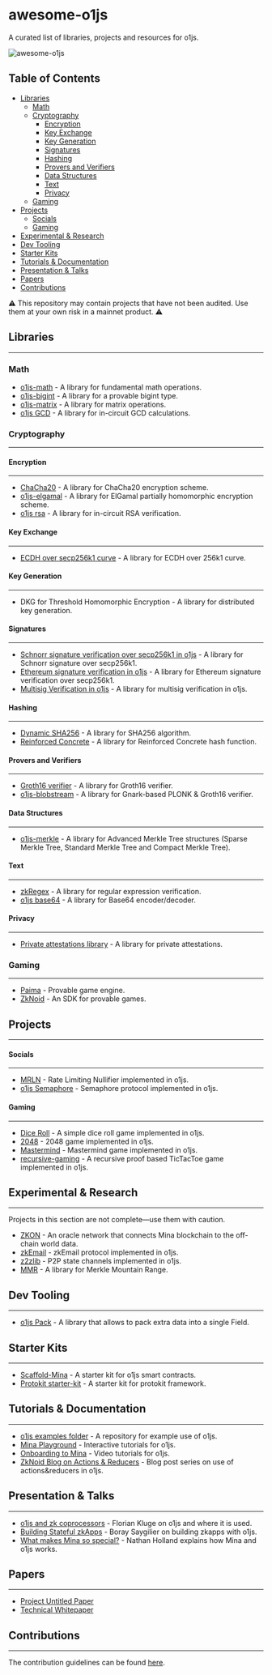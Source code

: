 # awesome-o1js

A curated list of libraries, projects and resources for o1js.

![awesome-o1js](https://github.com/user-attachments/assets/b9c8bccc-a1cd-4d9f-80a3-6b11029146a0)

## Table of Contents


- [Libraries](#libraries)
    - [Math](#math)
    - [Cryptography](#cryptography)
        - [Encryption](#encryption)
        - [Key Exchange](#key-exchange)
        - [Key Generation](#key-generation)
        - [Signatures](#signatures)
        - [Hashing](#hashing)
        - [Provers and Verifiers](#provers-and-verifiers)
        - [Data Structures](#data-structures)
        - [Text](#text)
        - [Privacy](#privacy)
    - [Gaming](#gaming)
- [Projects](#projects)
    - [Socials](#socials)
    - [Gaming](#gaming-1)
- [Experimental & Research](#experimental--research)
- [Dev Tooling](#dev-tooling)
- [Starter Kits](#starter-kits)
- [Tutorials & Documentation](#tutorials--documentation)
- [Presentation & Talks](#presentation--talks)
- [Papers](#papers)
- [Contributions](#contributions)



⚠️ This repository may contain projects that have not been audited. Use them at your own risk in a mainnet product. ⚠️

## Libraries

---

### Math

- [o1js-math](https://github.com/yunus433/o1js-math/tree/main) - A library for fundamental math operations.
- [o1js-bigint](https://github.com/Shigoto-dev19/o1js-bigint) - A library for a provable bigint type.
- [o1js-matrix](https://github.com/Vishalkulkarni45/o1js-matrix) - A library for matrix operations.
- [o1js GCD](https://github.com/PaimaStudios/o1js-gcd) - A library for in-circuit GCD calculations.

### Cryptography

---

#### Encryption

---

- [ChaCha20](https://github.com/0x471/o1js-chacha20/tree/main) - A library for ChaCha20 encryption scheme.
- [o1js-elgamal](https://github.com/Trivo25/o1js-elgamal) -  A library for ElGamal partially homomorphic encryption scheme.
- [o1js rsa](https://github.com/Shigoto-dev19/o1js-rsa/tree/main) - A library for in-circuit RSA verification.

#### Key Exchange

---

- [ECDH over secp256k1 curve](https://github.com/0x471/o1js-ecdh-secp256k1/tree/main) - A library for ECDH over 256k1 curve.

#### Key Generation

---

- DKG for Threshold Homomorphic Encryption - A library for distributed key generation.

#### Signatures

---

- [Schnorr signature verification over secp256k1 in o1js](https://github.com/0x471/o1js-schnorr-secp256k1) - A library for Schnorr signature over secp256k1.
- [Ethereum signature verification in o1js](https://github.com/45930/ethereum-mina-signatures) -  A library for Ethereum signature verification over secp256k1.
- [Multisig Verification in o1js](https://github.com/yunus433/multisig-verification-zkapp/tree/main) - A library for multisig verification in o1js.


#### Hashing
---

- [Dynamic SHA256](https://github.com/Shigoto-dev19/sha256-o1js) - A library for SHA256 algorithm.
- [Reinforced Concrete](https://github.com/rymnc/reinforced-concrete-impls/) - A library for Reinforced Concrete hash function.

#### Provers and Verifiers

---

- [Groth16 verifier](https://github.com/onurinanc/o1js-groth16) - A library for Groth16 verifier.
- [o1js-blobstream](https://github.com/geometers/o1js-blobstream) - A library for Gnark-based PLONK & Groth16 verifier.

#### Data Structures

---

- [o1js-merkle](https://github.com/plus3-labs/o1js-merkle) - A library for Advanced Merkle Tree structures (Sparse Merkle Tree, Standard Merkle Tree and Compact Merkle Tree).

#### Text

---

- [zkRegex](https://github.com/Shigoto-dev19/zk-regex-o1js) -  A library for regular expression verification.
- [o1js base64](https://github.com/Shigoto-dev19/o1js-base64/tree/main) - A library for  Base64 encoder/decoder.

#### Privacy

---

- [Private attestations library](https://github.com/zksecurity/mina-attestations/tree/main) - A library for  private attestations.

### Gaming

---

- [Paima](https://github.com/PaimaStudios/paima-engine) - Provable game engine.
- [ZkNoid](https://github.com/ZkNoid) - An SDK for provable games.

## Projects

---

#### Socials

---

- [MRLN](https://github.com/0x471/o1js-rln) - Rate Limiting Nullifier implemented in o1js.
- [o1js Semaphore](https://github.com/Socialcap-app/semaphore-sdk) - Semaphore protocol implemented in o1js.

#### Gaming

---

- [Dice Roll](https://github.com/YofiY/zk-dice-roll) - A simple dice roll game implemented in o1js.
- [2048](https://github.com/Chomtana/2048-o1js) - 2048 game implemented in o1js.
- [Mastermind](https://github.com/Shigoto-dev19/mina-mastermind/tree/level1) -  Mastermind game implemented in o1js.
- [recursive-gaming](https://github.com/zkzoomer/recursive-gaming/tree/main) - A recursive proof based TicTacToe game implemented in o1js.

## Experimental & Research

---

Projects in this section are not complete—use them with caution.

- [ZKON](https://github.com/ZKON-Network) - An oracle network that connects Mina blockchain to the off-chain world data.
- [zkEmail](https://github.com/Shigoto-dev19/zk-email-o1js) - zkEmail protocol implemented in o1js.
- [z2zlib](https://github.com/Yeshilabs/z2zlib/tree/version/0.0.1) - P2P state channels implemented in o1js.
- [MMR](https://github.com/codekaya/Mina_MMR) - A library for Merkle Mountain Range.

## Dev Tooling

---

- [o1js Pack](https://github.com/45930/o1js-pack) - A library that allows to pack extra data into a single Field.

## Starter Kits

---

- [Scaffold-Mina](https://github.com/DeMonkeyCoder/scaffold-mina) - A starter kit for o1js smart contracts.
- [Protokit starter-kit](https://github.com/proto-kit/starter-kit) - A starter kit for protokit framework.

## Tutorials & Documentation

---

- [o1js examples folder](https://github.com/o1-labs/o1js/tree/main/src/examples) -  A repository for example use of o1js.
- [Mina Playground](https://www.minaplayground.com/) - Interactive tutorials for o1js.
- [Onboarding to Mina](https://www.youtube.com/watch?v=bJ6BRvFpyk4&list=PLNwigD3FQvjBvYunrf_v2v7lGSeIOpAkx) - Video tutorials for o1js.
- [ZkNoid Blog on Actions & Reducers](https://medium.com/zknoid/mina-action-reducers-guide-why-we-need-them-81b6836c1700) - Blog post series on use of actions&reducers in o1js.

## Presentation & Talks

---

- [o1js and zk coprocessors](https://www.youtube.com/watch?v=2OroIELozJg) - Florian Kluge on o1js and where it is used.
- [Building Stateful zkApps](https://www.youtube.com/watch?v=aMWDh4minG4) - Boray Saygilier on building zkapps with o1js.
- [What makes Mina so special?](https://www.youtube.com/watch?v=-fG0JLtYlJE) - Nathan Holland explains how Mina and o1js works.

## Papers

---

- [Project Untitled Paper](https://github.com/o1-labs/project-untitled-whitepaper/blob/main/whitepaper.pdf)
- [Technical Whitepaper](https://minaprotocol.com/wp-content/uploads/technicalWhitepaper.pdf)

## Contributions

---

The contribution guidelines can be found [here](https://github.com/navigators-exploration-team/awesome-o1js/blob/main/CONTRIBUTING.md).
